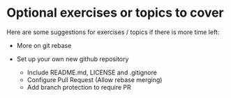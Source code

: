 # Optional exercises or topics to cover

Here are some suggestions for exercises / topics if there is more time left:

- More on git rebase

- Set up your own new github repository
  - Include README.md, LICENSE and .gitignore
  - Configure Pull Request (Allow rebase merging)
  - Add branch protection to require PR
